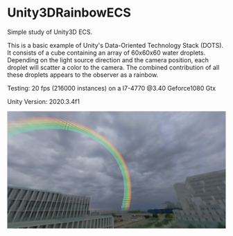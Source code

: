 # Unity3DRainbowECS
Simple study of Unity3D ECS.

This is a basic example of Unity's Data-Oriented Technology Stack (DOTS). It consists of a cube containing an array of 60x60x60 water droplets. Depending on the light source direction and the camera position, each droplet will scatter a color to the camera. The combined contribution of all these droplets appears to the observer as a rainbow.

Testing: 20 fps (216000 instances) on a I7-4770 @3.40 Geforce1080 Gtx

Unity Version: 2020.3.4f1


![Image](./ECSRainbow.PNG)
